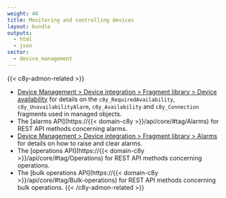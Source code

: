 ```yaml
---
weight: 40
title: Monitoring and controlling devices
layout: bundle
outputs:
  - html
  - json
sector:
  - device_management
---
```


{{< c8y-admon-related >}}
* [Device Management > Device integration > Fragment library > Device availability](/device-integration/fragment-library/#device-availability) for details on the `c8y_RequiredAvailability`, `c8y_UnavailabilityAlarm`, `c8y_Availability` and `c8y_Connection` fragments used in managed objects.
* The [alarms API](https://{{< domain-c8y >}}/api/core/#tag/Alarms) for REST API methods concerning alarms.
* [Device Management > Device integration > Fragment library > Alarms](/device-integration/fragment-library/#alarms) for details on how to raise and clear alarms.
* The [operations API](https://{{< domain-c8y >}}/api/core/#tag/Operations) for REST API methods concerning operations.
* The [bulk operations API](https://{{< domain-c8y >}}/api/core/#tag/Bulk-operations) for REST API methods concerning bulk operations.
{{< /c8y-admon-related >}}
